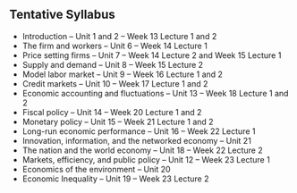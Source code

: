 ## Tentative Syllabus

- Introduction – Unit 1 and 2 – Week 13 Lecture 1 and 2
- The firm and workers – Unit 6 – Week 14 Lecture 1
- Price setting firms – Unit 7 – Week 14 Lecture 2 and Week 15 Lecture 1
- Supply and demand – Unit 8 – Week 15 Lecture 2
- Model labor market – Unit 9 – Week 16 Lecture 1 and 2
- Credit markets – Unit 10 – Week 17 Lecture 1 and 2
- Economic accounting and fluctuations – Unit 13 – Week 18 Lecture 1 and 2
- Fiscal policy – Unit 14 – Week 20 Lecture 1 and 2
- Monetary policy – Unit 15 – Week 21 Lecture 1 and 2
- Long-run economic performance – Unit 16 – Week 22 Lecture 1
 - Innovation, information, and the networked economy – Unit 21
- The nation and the world economy – Unit 18 – Week 22 Lecture 2
- Markets, efficiency, and public policy – Unit 12 – Week 23 Lecture 1
 -  Economics of the environment – Unit 20
- Economic Inequality – Unit 19 – Week 23 Lecture 2

